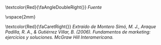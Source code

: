 
\textcolor{Red}{\faAngleDoubleRight{}} *Fuente*

\vspace{2mm}

\textcolor{Red}{\faCaretRight{}} *Extraído de Montero Simó, M. J., Araque Padilla, R. A., & Gutiérrez Villar, B. (2006). Fundamentos de marketing: ejercicios y soluciones. McGraw Hill Interamericana.*



